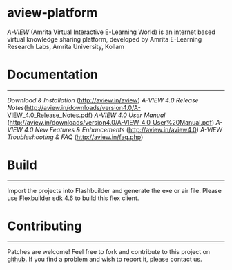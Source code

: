 # aview-platform


 *A-VIEW* (Amrita Virtual Interactive E-Learning World) is an internet based virtual knowledge sharing platform, developed by Amrita E-Learning Research Labs, Amrita University, Kollam

# Documentation
--------------
*Download & Installation* (http://aview.in/aview)
*A-VIEW 4.0 Release Notes*(http://aview.in/downloads/version4.0/A-VIEW_4.0_Release_Notes.pdf)
*A-VIEW 4.0 User Manual* (http://aview.in/downloads/version4.0/A-VIEW_4.0_User%20Manual.pdf)
*A-VIEW 4.0 New Features & Enhancements* (http://aview.in/aview4.0)
*A-VIEW Troubleshooting & FAQ* (http://aview.in/faq.php)

# Build 
--------------
Import the projects into Flashbuilder and generate the exe or air file. Please use Flexbuilder sdk 4.6 to build this flex client. 

# Contributing
--------------
Patches are welcome! Feel free to fork and contribute to this project on [github](https://github.com/aview). If you find a problem and wish to report it, please contact us.
